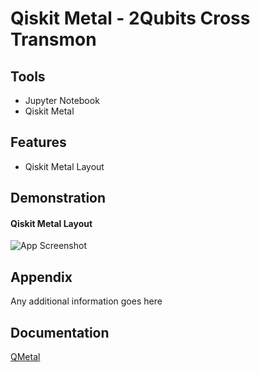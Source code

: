 
# Qiskit Metal - 2Qubits Cross Transmon



## Tools

- Jupyter Notebook
- Qiskit Metal

## Features

- Qiskit Metal Layout



## Demonstration


#### Qiskit Metal Layout
![App Screenshot](https://via.placeholder.com/468x300?text=App+Screenshot+Here)



## Appendix

Any additional information goes here


## Documentation

[QMetal](https://qiskit.org/documentation/metal/)



